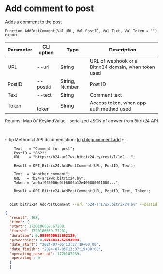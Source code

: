 ﻿---
sidebar_position: 6
---

# Add comment to post
 Adds a comment to the post



`Function AddPostComment(Val URL, Val PostID, Val Text, Val Token = "") Export`

  | Parameter | CLI option | Type | Description |
  |-|-|-|-|
  | URL | --url | String | URL of webhook or a Bitrix24 domain, when token used |
  | PostID | --postid | String, Number | Post ID |
  | Text | --text | String | Comment text |
  | Token | --token | String | Access token, when app auth method used |

  
  Returns:  Map Of KeyAndValue - serialized JSON of answer from Bitrix24 API

<br/>

:::tip
Method at API documentation: [log.blogcomment.add](https://dev.1c-bitrix.ru/rest_help/log/log_blogcomment_add.php)
:::
<br/>


```bsl title="Code example"
    Text   = "Comment for post";
    PostID = "862";
    URL    = "https://b24-ar17wx.bitrix24.by/rest/1/1o2...";

    Result = OPI_Bitrix24.AddPostComment(URL, PostID, Text);

    Text  = "Another comment";
    URL   = "b24-ar17wx.bitrix24.by";
    Token = "ae6af966006e9f06006b12e400000001000...";

    Result = OPI_Bitrix24.AddPostComment(URL, PostID, Text, Token);
```



```sh title="CLI command example"
    
  oint bitrix24 AddPostComment --url "b24-ar17wx.bitrix24.by" --postid "440" --text "Another comment" --token "fe3fa966006e9f06006b12e400000001000..."

```

```json title="Result"
{
  "result": 168,
  "time": {
  "start": 1720186639.67208,
  "finish": 1720186639.77202,
  "duration": 0.0999400615692139,
  "processing": 0.0715811252593994,
  "date_start": "2024-07-05T13:37:19+00:00",
  "date_finish": "2024-07-05T13:37:19+00:00",
  "operating_reset_at": 1720187239,
  "operating": 0
  }
  }
```
